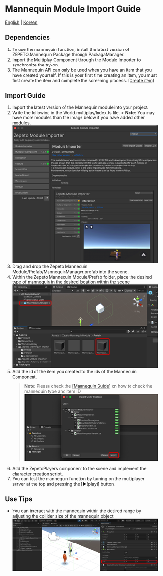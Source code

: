 # Mannequin Module Import Guide

[English](./README.md) | [Korean](./README_KR.md)

## Dependencies
1. To use the mannequin function, install the latest version of ZEPETO.Mannequin Package through PackagaManager.
2. Import the Multiplay Component through the Module Importer to synchronize the try-on.
3. The Mannequin API can only be used when you have an item that you have created yourself. If this is your first time creating an item, you must first create the item and complete the screening process. [[Create item]](https://studio.zepeto.me/console/items/create)

## Import Guide
1. Import the latest version of the Mannequin module into your project.
2. Write the following in the World.multiplay/Index.ts file.
       > **Note**: You may have more modules than the image below if you have added other modules.
         <img width="700" alt="image" src="./Image/GuideImage1.png">
3. Drag and drop the Zepeto Mannequin Module/Prefab/MannequinManager.prefab into the scene.
4. Within the Zepeto Mannequin Module/Prefab folder, place the desired type of mannequin in the desired location within the scene.
         <img width="700" alt="image" src="./images/GuideImage2.png">
5. Add the id of the item you created to the ids of the Mannequin Component.
     > **Note**: Please check the [[Mannequin Guide]](https://docs.zepeto.me/studio-world/docs/zepeto_mannequin) on how to check the mannequin type and item ID.
         <img width="700" alt="image" src="./Image/GuideImage3.png">
6. Add the ZepetoPlayers component to the scene and implement the character creation script.
7. You can test the mannequin function by turning on the multiplayer server at the top and pressing the [▶︎(play)] button.


## Use Tips
- You can interact with the mannequin within the desired range by adjusting the collider size of the mannequin object.
         <img width="700" alt="image" src="./images/GuideImage4.png">
